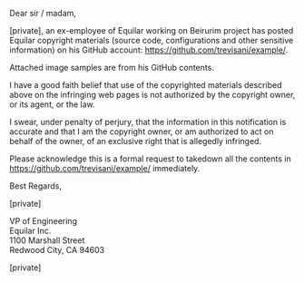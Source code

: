 Dear sir / madam,

[private], an ex-employee of Equilar working on Beirurim project has posted Equilar copyright materials (source code, configurations and other sensitive  information) on his GitHub account: https://github.com/trevisani/example/.

Attached image samples are from his GitHub contents.

I have a good faith belief that use of the copyrighted materials described above on the infringing web pages is not authorized by the copyright owner, or its agent, or the law.

I swear, under penalty of perjury, that the information in this notification is accurate and that I am the copyright owner, or am authorized to act on behalf of the owner, of an exclusive right that is allegedly infringed.

Please acknowledge this is a formal request to takedown all the contents in https://github.com/trevisani/example/ immediately.


Best Regards,

[private]

VP of Engineering  
Equilar Inc.  
1100 Marshall Street  
Redwood City, CA 94603  

[private]
